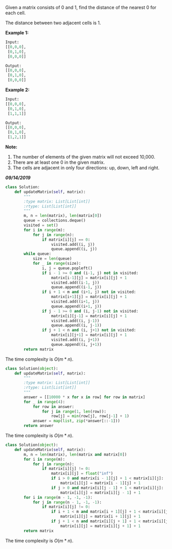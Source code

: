 Given a matrix consists of 0 and 1, find the distance of the nearest 0 for each cell.

The distance between two adjacent cells is 1.

**Example 1:**

```python
Input:
[[0,0,0],
 [0,1,0],
 [0,0,0]]

Output:
[[0,0,0],
 [0,1,0],
 [0,0,0]]
```

**Example 2:**

```python
Input:
[[0,0,0],
 [0,1,0],
 [1,1,1]]

Output:
[[0,0,0],
 [0,1,0],
 [1,2,1]]
```

 

**Note:**

1. The number of elements of the given matrix will not exceed 10,000.
2. There are at least one 0 in the given matrix.
3. The cells are adjacent in only four directions: up, down, left and right.

***09/14/2019***

```python
class Solution:
    def updateMatrix(self, matrix):
        """
        :type matrix: List[List[int]]
        :rtype: List[List[int]]
        """
        m, n = len(matrix), len(matrix[0])
        queue = collections.deque()
        visited = set()
        for i in range(m):
            for j in range(n):
                if matrix[i][j] == 0:
                    visited.add((i, j))
                    queue.append((i, j))
        while queue:
            size = len(queue)
            for _ in range(size):
                i, j = queue.popleft()
                if i - 1 >= 0 and (i-1, j) not in visited:
                    matrix[i-1][j] = matrix[i][j] + 1
                    visited.add((i-1, j))
                    queue.append((i-1, j))
                if i + 1 < m and (i+1, j) not in visited:
                    matrix[i+1][j] = matrix[i][j] + 1
                    visited.add((i+1, j))
                    queue.append((i+1, j))
                if j - 1 >= 0 and (i, j-1) not in visited:
                    matrix[i][j-1] = matrix[i][j] + 1
                    visited.add((i, j-1))
                    queue.append((i, j-1))
                if j + 1 < n and (i, j+1) not in visited:
                    matrix[i][j+1] = matrix[i][j] + 1
                    visited.add((i, j+1))
                    queue.append((i, j+1))
        return matrix  
```

The time complexity is $O(m*n)$.

```python
class Solution(object):
    def updateMatrix(self, matrix):
        """
        :type matrix: List[List[int]]
        :rtype: List[List[int]]
        """    
        answer = [[10000 * x for x in row] for row in matrix]
        for _ in range(4):
            for row in answer:
                for j in range(1, len(row)):
                    row[j] = min(row[j], row[j-1] + 1)
            answer = map(list, zip(*answer[::-1]))
        return answer
```

The time complexity is $O(m*n)$.

```python
class Solution(object):   
    def updateMatrix(self, matrix):
        m, n = len(matrix), len(matrix and matrix[0])
        for i in range(m):
            for j in range(n):
                if matrix[i][j] != 0:
                    matrix[i][j] = float("inf")
                    if i > 0 and matrix[i - 1][j] + 1 < matrix[i][j]:
                        matrix[i][j] = matrix[i - 1][j] + 1
                    if j > 0 and matrix[i][j - 1] + 1 < matrix[i][j]:
                        matrix[i][j] = matrix[i][j - 1] + 1
        for i in range(m - 1, -1, -1):
            for j in range(n - 1, -1, -1):
                if matrix[i][j] != 0:
                    if i + 1 < m and matrix[i + 1][j] + 1 < matrix[i][j]:
                        matrix[i][j] = matrix[i + 1][j] + 1
                    if j + 1 < n and matrix[i][j + 1] + 1 < matrix[i][j]:
                        matrix[i][j] = matrix[i][j + 1] + 1
        return matrix
```

The time complexity is $O(m*n)$.